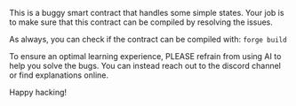 This is a buggy smart contract that handles some simple states. Your job is to make sure that this contract can be compiled by resolving the issues.

As always, you can check if the contract can be compiled with:
`forge build`

To ensure an optimal learning experience, PLEASE refrain from using AI to help you solve the bugs. You can instead reach out to the discord channel or find explanations online.

Happy hacking!
